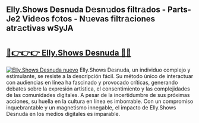 ## Elly.Shows Desnuda D𝚎sn𝚞dos filtr𝚊dos - Parts-Je2 Vid𝚎os f𝚘tos - N𝚞evas filtr𝚊ciones atr𝚊ctivas wSyJA

# <h2><a href="http://mb2b8x.tromn.icu/?c=Elly.Shows+Desnuda">🔗👉👉👉 Elly.Shows Desnuda 🔗🔗</a></h2>

[![Elly.Shows Desnuda nuevo](https://i.imgur.com/pEAQMta.gif)](http://mb2b8x.tromn.icu/?c=Elly.Shows+Desnuda)
Elly.Shows Desnuda, un individuo complejo y estimulante, se resiste a la descripción fácil. Su método único de interactuar con audiencias en línea ha fascinado y provocado críticas, generando debates sobre la expresión artística, el consentimiento y las complejidades de las comunidades digitales. A pesar de la incertidumbre de sus próximas acciones, su huella en la cultura en línea es imborrable. Con un compromiso inquebrantable y un magnetismo innegable, el impacto de Elly.Shows Desnuda en los medios digitales es imparable.
